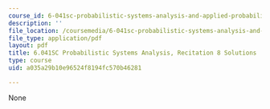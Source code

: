 ```yaml
---
course_id: 6-041sc-probabilistic-systems-analysis-and-applied-probability-fall-2013
description: ''
file_location: /coursemedia/6-041sc-probabilistic-systems-analysis-and-applied-probability-fall-2013/a035a29b10e96524f8194fc570b46281_MIT6_041SCF13_rec08_sol.pdf
file_type: application/pdf
layout: pdf
title: 6.041SC Probabilistic Systems Analysis, Recitation 8 Solutions
type: course
uid: a035a29b10e96524f8194fc570b46281

---
```

None